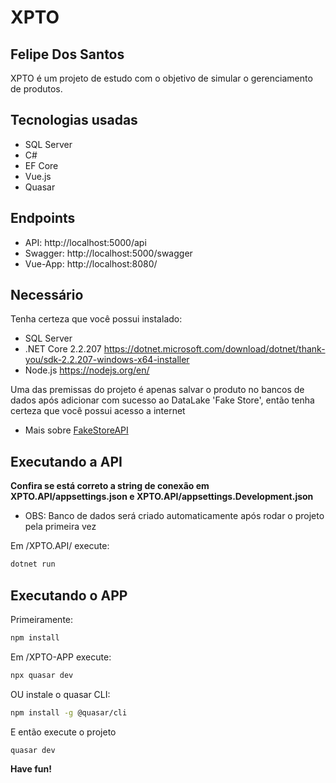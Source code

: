 # XPTO
## Felipe Dos Santos

XPTO é um projeto de estudo com o objetivo de simular o gerenciamento de produtos.

## Tecnologias usadas
- SQL Server
- C#
- EF Core
- Vue.js
- Quasar

## Endpoints
- API: http://localhost:5000/api
- Swagger: http://localhost:5000/swagger
- Vue-App: http://localhost:8080/

## Necessário
Tenha certeza que você possui instalado:
- SQL Server
- .NET Core 2.2.207
https://dotnet.microsoft.com/download/dotnet/thank-you/sdk-2.2.207-windows-x64-installer
- Node.js
https://nodejs.org/en/

Uma das premissas do projeto é apenas salvar o produto no bancos de dados após adicionar com sucesso ao DataLake 'Fake Store', então tenha certeza que você possui acesso a internet 
- Mais sobre [FakeStoreAPI]

## Executando a API
**Confira se está correto a string de conexão em XPTO.API/appsettings.json e XPTO.API/appsettings.Development.json**
- OBS: Banco de dados será criado automaticamente após rodar o projeto pela primeira vez

Em /XPTO.API/ execute:
```sh
dotnet run
```
## Executando o APP
Primeiramente:
```sh
npm install
```
Em /XPTO-APP execute:
```sh
npx quasar dev
```
OU instale o quasar CLI:
```sh
npm install -g @quasar/cli
```
E então execute o projeto
```sh
quasar dev
```

**Have fun!**

   [fakestoreapi]: <https://fakestoreapi.com/docs>

